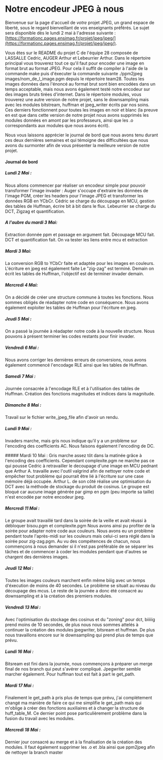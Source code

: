 # Notre encodeur JPEG à nous

Bienvenue sur la page d'accueil de _votre_ projet JPEG, un grand espace de liberté, sous le regard bienveillant de vos enseignants préférés.
Le sujet sera disponible dès le lundi 2 mai à l'adresse suivante : [https://formationc.pages.ensimag.fr/projet/jpeg/jpeg/](https://formationc.pages.ensimag.fr/projet/jpeg/jpeg/).


Vous êtes sur le README du projet C de l'équipe 28 composée de LASSALLE Cedric, AUGER Arthur et Lebeurrier Arthur.
Dans le répertoire principal vous trouverez tout ce qu'il faut pour encoder une image en format brut au format JPEG. Pour cela il suffit de compiler à l'aide de la commande make puis d'éxecuter la commande suivante ./ppm2jpeg images/nom_de_l_image.pgm depuis le répertoire team28.
Toutes les images données dans l'énoncé au format brut sont bien encodées dans un temps acceptable, mais nous avons également testé notre encodeur sur des images bruts tirées d'internet. 
Dans le répertoire modules, vous trouverez une autre version de notre projet, sans le downsampling mais avec les modules bitstream, huffman et jpeg_writer écrits par nos soins. Ces derniers fonctionnent pour toutes les images en noir et blanc (la preuve en est que dans cette version de notre projet nous avons supprimés les modules données en amont par les professeurs, ainsi que les .o correspondants aux modules que nous avons écrit).

Nous vous laissons apprécier le journal de bord que nous avons tenu durant ces deux dernières semaines et qui témoigne des difficultées que nous avons du surmonter afin de vous présenter la meilleure version de notre projet.



#### Journal de bord
##### Lundi 2 Mai :
Nous allons commencer par réaliser un encodeur simple pour pouvoir transformer l'image invader :
Auger s'occupe d'extraire les données de l'image PGM, créer les headers pour l'image JPEG et transformer les données RGB en YCbCr.
Cédric se charge du découpage en MCU, gestion des tables de Huffman, écrire bit à bit dans le flux. 
Lebeurrier se charge du DCT, Zigzag et quantification. 

##### A l'aubre du mardi 3 Mai:
Extraction donnée ppm et passage en argument fait.
Découpage MCU fait.
DCT et quantification fait.
On va tester les liens entre mcu et extraction

##### Mardi 3 Mai:
La conversion RGB to YCbCr faite et adaptée pour les images en couleurs.
L'écriture en jpeg est également faite
Le "zig-zag" est terminé.
Demain on écrit les tables de Huffman, l'objectif est de terminer invader demain.

##### Mercredi 4 Mai:
On a décidé de créer une structure commune à toutes les fonctions.
Nous sommes obligés de réadapter notre code en conséquence.
Nous avons également exploiter les tables de Huffman pour l'écriture en jpeg.

##### Jeudi 5 Mai :
On a passé la journée à réadapter notre code à la nouvelle structure.
Nous pouvons à présent terminer les codes restants pour finir invader.

##### Vendredi 6 Mai :
Nous avons corriger les dernières erreurs de conversions, nous avons également commencé l'encodage RLE ainsi que les tables de Huffman.

##### Samedi 7 Mai :
Journée consacrée à l'encodage RLE et à l'utilisation des tables de Huffman. Création des fonctions magnitudes et indices dans la magnitude.

##### Dimanche 8 Mai :
Travail sur le fichier write_jpeg_file afin d'avoir un rendu.

##### Lundi 9 Mai :
Invaders marche, mais gris nous indique qu'il y a un problème sur l'encoding des coefficients AC. Nous faisons également l'encoding de DC.

##### Mardi 10 Mai :
Gris marche assez tôt dans la matinée grâce à l'encoding des coefficients. Cependant complexite.pgm ne marche pas ce qui pousse Cedric à retravailler le decoupage d'une image en MCU pednant que Arthur A. travaille avec l'outil valgrind afin de nettoyer notre code et empêcher tout problème qui pourrait être lié à l'écriture sur une case mémoire déjà occupée. Arthur L. de son côté réalise une optimisation du DCT avec la méthode de stockage du produit de cosinus.
Le groupe est bloqué car aucune image générée par gimp en pgm (peu importe sa taille) n'est encodée par notre encodeur jpeg.

##### Mercredi 11 Mai :
Le groupe avait travaillé tard dans la soirée de la veille et avait réussi à débloquer bisou.pgm et complexite.pgm
Nous avons ainsi pu profiter de la soirée pour adapter notre code aux couleurs.
Nous avons eu un problème pendant toute l'après-midi sur les couleurs mais celui-ci sera réglé dans la soirée pour zig-zag.pgm.
Au vu des compétences de chacun, nous commençons à nous demander si il n'est pas préférable de se séparer les tâches et de commencer à coder les modules pendant que d'autres se chargent des dernières images.

##### Jeudi 12 Mai :
Toutes les images couleurs marchent enfin même biiig avec un temps d'éxecution de moins de 40 secondes. Le problème se situait au niveau du découpage des mcus.
Le reste de la journée a donc été consacré au downsampling et à la création des premiers modules.

##### Vendredi 13 Mai :
Avec l'optimisation du stockage des cosinus et du "zoning" pour dct, biiiiig prend moins de 10 secondes, de plus nous nous sommes attelés à continuer la création des modules jpegwriter, bitsream et huffman. De plus nous travaillons encore sur le downsampling qui prend plus de temps que prévu.

##### Lundi 16 Mai :
Bitsream est fini dans la journée, nous commençons à préparer un merge final de nos branch qui peut s'avérer compliqué. Jpegwriter semble marcher également. Pour huffman tout est fait à part le get_path.

##### Mardi 17 Mai :
Finalement le get_path à pris plus de temps que prévu, j'ai complétement changé ma manière de faire ce qui me simplifie le get_path mais qui m'oblige à créer des fonctions auxiliaires et à changer la structure de huff_table_M. Ce dernier point pose particulièrement problème dans la fusion du travail avec les modules.

##### Mercredi 18 Mai :
Dernier jour consacré au merge et à la finalisation de la création des modules. Il faut également supprimer les .o et .bla ainsi que ppm2jpeg afin de nettoyer la branch master



